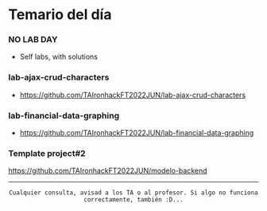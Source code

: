 # Temario del día

### NO LAB DAY
- Self labs, with solutions

### lab-ajax-crud-characters
- https://github.com/TAIronhackFT2022JUN/lab-ajax-crud-characters

### lab-financial-data-graphing
- https://github.com/TAIronhackFT2022JUN/lab-financial-data-graphing

### Template project#2
https://github.com/TAIronhackFT2022JUN/modelo-backend

<hr>

<div align="center">

```
Cualquier consulta, avisad a los TA o al profesor. Si algo no funciona correctamente, también :D...
```

</div>